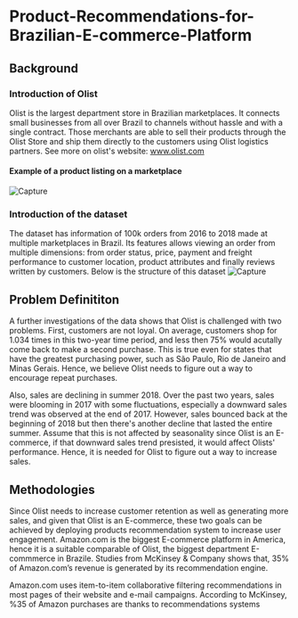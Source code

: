 # Product-Recommendations-for-Brazilian-E-commerce-Platform

## Background 
### Introduction of Olist
Olist is the largest department store in Brazilian marketplaces. It connects small businesses from all over Brazil to channels without hassle and with a single contract. Those merchants are able to sell their products through the Olist Store and ship them directly to the customers using Olist logistics partners. See more on olist's website: www.olist.com
#### Example of a product listing on a marketplace
![Capture](https://user-images.githubusercontent.com/76879882/111886246-b3d54700-899a-11eb-9644-0866e04044b0.JPG)

### Introduction of the dataset 
The dataset has information of 100k orders from 2016 to 2018 made at multiple marketplaces in Brazil. Its features allows viewing an order from multiple dimensions: from order status, price, payment and freight performance to customer location, product attributes and finally reviews written by customers. Below is the structure of this dataset
![Capture](https://user-images.githubusercontent.com/76879882/111886322-f72fb580-899a-11eb-8a37-182d4a203995.JPG)

## Problem Definititon 
A further investigations of the data shows that Olist is challenged with two problems. 
First, customers are not loyal. On average, customers shop for 1.034 times in this two-year time period, and less then 75% would acutally come back to make a second purchase. 
This is true even for states that have the greatest purchasing power, such as São Paulo, Rio de Janeiro and Minas Gerais. Hence, we believe Olist needs to figure out a way to encourage repeat purchases. 

Also, sales are declining in summer 2018. Over the past two years, sales were blooming in 2017 with some fluctuations, especially a downward sales trend was observed at the end of 2017. However, sales bounced back at the beginning of 2018 but then there's another decline that lasted the entire summer. Assume that this is not affected by seasonality since Olist is an E-commerce, if that downward sales trend presisted, it would affect Olists' performance. Hence, it is needed for Olist to figure out a way to increase sales. 

## Methodologies 
Since Olist needs to increase customer retention as well as generating more sales, and given that Olist is an E-commerce, these two goals can be achieved by deploying products recommendation system to increase user engagement. Amazon.com is the biggest E-commerce platform in America, hence it is a suitable comparable of Olist, the biggest department E-commmerce in Brazile. Studies from McKinsey & Company shows that, 35% of Amazon.com’s revenue is generated by its recommendation engine.  

Amazon.com uses item-to-item collaborative filtering recommendations in most pages of their website and e-mail campaigns. According to McKinsey, %35 of Amazon purchases are thanks to recommendations systems




